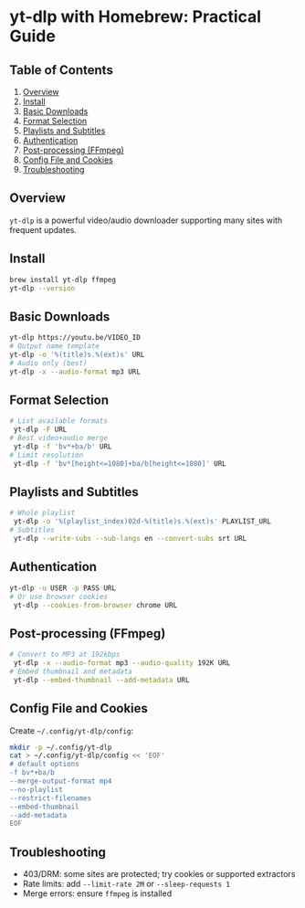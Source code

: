 # yt-dlp with Homebrew: Practical Guide

## Table of Contents

1. [Overview](#overview)
2. [Install](#install)
3. [Basic Downloads](#basic-downloads)
4. [Format Selection](#format-selection)
5. [Playlists and Subtitles](#playlists-and-subtitles)
6. [Authentication](#authentication)
7. [Post-processing (FFmpeg)](#post-processing-ffmpeg)
8. [Config File and Cookies](#config-file-and-cookies)
9. [Troubleshooting](#troubleshooting)

## Overview

`yt-dlp` is a powerful video/audio downloader supporting many sites with frequent updates.

## Install

```bash
brew install yt-dlp ffmpeg
yt-dlp --version
```

## Basic Downloads

```bash
yt-dlp https://youtu.be/VIDEO_ID
# Output name template
yt-dlp -o '%(title)s.%(ext)s' URL
# Audio only (best)
yt-dlp -x --audio-format mp3 URL
```

## Format Selection

```bash
# List available formats
 yt-dlp -F URL
# Best video+audio merge
 yt-dlp -f 'bv*+ba/b' URL
# Limit resolution
 yt-dlp -f 'bv*[height<=1080]+ba/b[height<=1080]' URL
```

## Playlists and Subtitles

```bash
# Whole playlist
 yt-dlp -o '%(playlist_index)02d-%(title)s.%(ext)s' PLAYLIST_URL
# Subtitles
 yt-dlp --write-subs --sub-langs en --convert-subs srt URL
```

## Authentication

```bash
yt-dlp -u USER -p PASS URL
# Or use browser cookies
 yt-dlp --cookies-from-browser chrome URL
```

## Post-processing (FFmpeg)

```bash
# Convert to MP3 at 192kbps
 yt-dlp -x --audio-format mp3 --audio-quality 192K URL
# Embed thumbnail and metadata
 yt-dlp --embed-thumbnail --add-metadata URL
```

## Config File and Cookies

Create `~/.config/yt-dlp/config`:

```bash
mkdir -p ~/.config/yt-dlp
cat > ~/.config/yt-dlp/config << 'EOF'
# default options
-f bv*+ba/b
--merge-output-format mp4
--no-playlist
--restrict-filenames
--embed-thumbnail
--add-metadata
EOF
```

## Troubleshooting

- 403/DRM: some sites are protected; try cookies or supported extractors
- Rate limits: add `--limit-rate 2M` or `--sleep-requests 1`
- Merge errors: ensure `ffmpeg` is installed
